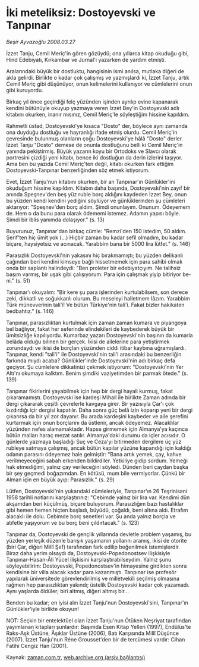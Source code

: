 # İki meteliksiz: Dostoyevski ve Tanpınar

*Beşir Ayvazoğlu 2008.03.27*

<tr><td class="metin" colspan="2" style="padding-top: 20px; padding-left: 5px; padding-right: 10px;">İzzet Tanju, Cemil Meriç'in gören gözüydü; ona yıllarca kitap okuduğu gibi, Hind Edebiyatı, Kırkambar ve Jurnal'i yazarken de yardım etmişti.</td></tr><tr><td class="metin" colspan="2" style="padding-top: 20px; padding-left: 5px; padding-right: 10px;"><p>Aralarındaki büyük bir dostluktu, hangisinin ismi anılsa, mutlaka diğeri de akla gelirdi. Birlikte o kadar çok çalışmış ve yazmışlardı ki, İzzet Tanju, artık Cemil Meriç gibi düşünüyor, onun kelimelerini kullanıyor ve cümlelerini onun gibi kuruyordu. 
<p>Birkaç yıl önce geçirdiği felç yüzünden işinden ayrılıp evine kapanarak kendini bütünüyle okuyup yazmaya veren İzzet Bey'in Dostoyevski adlı kitabını okurken, inanır mısınız, Cemil Meriç'le söyleştiğim hissine kapıldım. 
<p>Rahmetli üstad, Dostoyevski'ye kısaca "Dosto" der, böylece aynı zamanda ona duyduğu dostluğu ve hayranlığı ifade etmiş olurdu. Cemil Meriç'in çevresinde bulunmuş olanların çoğu Dostoyevski'ye hâlâ "Dosto" derler. İzzet Tanju "Dosto" demese de onunla dostluğunu belli ki Cemil Meriç'in yanında pekiştirmiş. Büyük yazarın koyu bir Ortodoks ve Slavcı olarak portresini çizdiği yeni kitabı, bence iki dostluğun da derin izlerini taşıyor. Ama ben bu yazıda Cemil Meriç'ten değil, kitabı okurken fark ettiğim Dostoyevski-Tanpınar benzerliğinden söz etmek istiyorum. 
<p>Evet, İzzet Tanju'nun kitabını okurken, bir an Tanpınar'ın Günlükler'ini okuduğum hissine kapıldım. Kitabın daha başında, Dostoyevski'nin zayıf bir anında Speşnev'den beş yüz ruble borç aldığını kaydeden İzzet Bey, onun bu yüzden kendi kendini yediğini söylüyor ve günlüklerinden şu cümleleri aktarıyor: "Speşnev'den borç aldım. Şimdi onunlayım. Onunum. Ödeyemem de. Hem o da bunu para olarak ödememi istemez. Adamın yapısı böyle. Şimdi bir iblis yanımda dolaşıyor." (s. 13) 
<p>Buyurunuz, Tanpınar'dan birkaç cümle: "Remzi'den 150 istedim, 50 aldım. Şerif'ten hiç ümit yok (...) Hiçbir zaman bu kadar sefil olmadım, bu kadar biçare, haysiyetsiz ve acınacak. Yarabbim bana bir 5000 lira lütfet." (s. 146)
<p>Parasızlık Dostoyevski'nin yakasını hiç bırakmamıştı; bu yüzden delikanlı çağından beri kendini kimseye bağlı hissetmemek için para sahibi olmak onda bir saplantı halindeydi: "Ben proleter bir edebiyatçıyım. Ne talihsiz başım varmış, bir uşak gibi çalışıyorum. Para için çalışmak yiyip bitiriyor be­ni." (s. 51)
<p>Tanpınar'ı okuyalım: "Bir kere şu para işlerinden kurtulabilsem, son derece zeki, dikkatli ve soğukkanlı olurum. Bu meseleyi halletmem lâzım. Yarabbim Türk münevverinin tali'i! Ve bütün Türkiye'nin tali'i. Fakat bizler hakikaten bedbahtız." (s. 146)
<p>Tanpınar, parasızlıktan kurtulmak için zaman zaman kumara ve piyangoya bel bağlıyor, fakat her seferinde elindekileri de kaybederek büyük bir ümitsizliğe kapılıyordu. Kumarbaz yazarı Dostoyevski'nin başının da kumarla belâda olduğu bilinen bir gerçek. İkisi de ailelerine para yetiştirmek zorundaydı ve ikisi de borçları yüzünden ciddi itibar kaybına uğramışlardı. Tanpınar, kendi "tali'i" ile Dostoyevski'nin tali'i arasındaki bu benzerliğin farkında mıydı acaba? Günlükler'inde Dostoyevski'nin adı birkaç defa geçiyor. Şu cümlelere dikkatinizi çekmek istiyorum: "Dostoyevski'nin Yer Altı'nı okumaya kalktım. Benim şimdiki vaziyetimden bir parmak ötede." (s. 139)
<p>Tanpınar fikirlerini yayabilmek için hep bir dergi hayali kurmuş, fakat çıkaramamıştı. Dostoyevski ise kardeşi Mihail ile birlikte Zaman adında bir dergi çıkararak çeşitli çevrelerle kavgaya girer. Bir yazısıyla Çar'ı çok kızdırdığı içir dergisi kapatılır. Daha sonra güç belâ izin koparıp yeni bir dergi çıkarırsa da bir yıl zor dayanır. Bu arada kardeşini kaybeder ve aile şerefini kurtarmak için onun borçları­nı da üstlenir, ancak ödeyemez. Alacaklılar yüzünden nefes alamamaktadır. Hapse girmemek için Almanya'ya kaçınca bütün malları haraç mezat satılır. Almanya'daki durumu da içler acısıdır. O günlerde yazmaya başladığı Suç ve Ceza'yı bitirmeden dergilere üç yüz rubleye satmaya çalışmış, ancak bütün kapılar yüzüne kapandığı için kaldığı odanın parasını ödeyemez hale gelmiştir: "Bana artık yemek, çay, kahve verilmeyeceğini sabah erken­den bildirdiler. Yetkiliye gidip sordum. Yemeği hak etmediğimi, yalnız çay verileceğini söyledi. Dünden beri çaydan başka bir şey geçmedi boğazımdan. En kötüsü, mum bile vermiyorlar. Çünkü bir Alman için en büyük ayıp: Parasızlık." (s. 29)
<p>Lütfen, Dostoyevski'nin yukarıdaki cümleleriyle, Tanpınar'ın 26 Teşrinisani 1958 tarihli notlarını karşılaştırınız: "Cebimde yalnız bir lira var. Kendimi dün akşamdan beri küçülmüş, biçare buluyorum. Parasızlığım bazı hastalıklar gibi hemen hemen hiçten başladı, büyüdü, çoğaldı, beni altına aldı. Etrafım alacaklı ile dolu. Cebimde borç senetleri var. Şu anda yalnız borçla ve atıfetle yaşıyorum ve bu borç beni çıldırtacak." (s. 123)
<p>Tanpınar da, Dostoyevski de gençlik yıllarında devletle problem yaşamış, bu yüzden yerleşik düzenle barışık yaşamanın yollarını aramış, ikisi de otorite (biri Çar, diğeri Millî Şef) tarafından fark edilip beğenilmek istemişlerdir. Biraz daha yerim olsaydı da, Dostoyevski-Popedonostsev ilişkisiyle Tanpınar-Hasan-Âli Yücel ilişkisini karşılaştırabilseydim. Yalnız şunu söyleyebilirim: Dostoyevski, Popedonostsev'in himayesine girdikten sonra kendisine bir villa alacak kadar para kazanmıştı. Tanpınar ise profesör yapılarak üniversitede görevlendirilmiş ve milletvekili seçilmiş olmasına rağmen hep parasızlıktan yakındı; üstelik Dostoyevski kadar çok yazamadı. Aynı yaşlarda öldüler; biri altmış, diğeri altmış bir...
<p>Benden bu kadar; en iyisi alın İzzet Tanju'nun Dostoyevski'sini, Tanpınar'ın Günlükler'iyle birlikte okuyun!
<p>NOT: Seçkin bir entelektüel olan İzzet Tanju'nun Ötüken Neşriyat tarafından yayımlanan kitapları şunlardır: Başımda Esen Kitap Yelleri (1997), Endülüs'te Raks-Aşk Üstüne, Âşıklar Üstüne (2006), Batı Karşısında Millî Düşünce (2007). İzzet Tanju'nun Réne Grousset'den bir de tercümesi vardır: Cihan Fatihi Cengiz Han (2001). <br/></p></p></p></p></p></p></p></p></p></p></p></p></p></td></tr>

Kaynak: [zaman.com.tr](http://zaman.com.tr/yazar.do?yazino=669620), [web.archive.org (arşiv bağlantısı)](http://web.archive.org/web/20080502173829/http://www.zaman.com.tr:80/yazar.do?yazino=669620)

